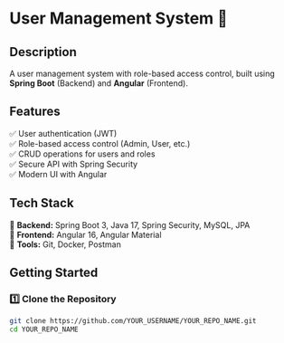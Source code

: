 # User Management System 🚀

## Description  
A user management system with role-based access control, built using **Spring Boot** (Backend) and **Angular** (Frontend).  

## Features  
✅ User authentication (JWT)  
✅ Role-based access control (Admin, User, etc.)  
✅ CRUD operations for users and roles  
✅ Secure API with Spring Security  
✅ Modern UI with Angular  

## Tech Stack  
🔹 **Backend:** Spring Boot 3, Java 17, Spring Security, MySQL, JPA  
🔹 **Frontend:** Angular 16, Angular Material  
🔹 **Tools:** Git, Docker, Postman  

## Getting Started  
### 1️⃣ Clone the Repository  
```bash
git clone https://github.com/YOUR_USERNAME/YOUR_REPO_NAME.git
cd YOUR_REPO_NAME
